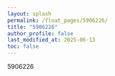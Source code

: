 ```yaml
---
layout: splash
permalink: /float_pages/5906226/
title: "5906226"
author_profile: false
last_modified_at: 2025-06-13
toc: false
---
```

 
5906226
